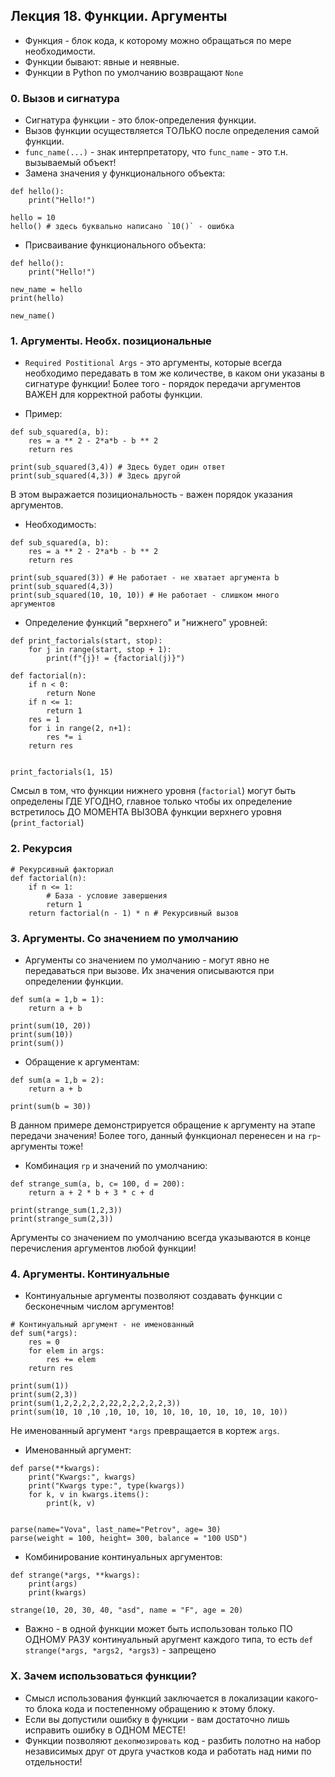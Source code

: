 ## Лекция 18. Функции. Аргументы

* Функция - блок кода, к которому можно обращаться по мере необходимости.
* Функции бывают: явные и неявные.
* Функции в Python по умолчанию возвращают `None`

### 0. Вызов и сигнатура
* Сигнатура функции - это блок-определения функции.
* Вызов функции осуществляется ТОЛЬКО после определения самой функции.
* `func_name(...)` - знак интерпретатору, что `func_name` - это т.н. вызываемый объект!
* Замена значения у функционального объекта:
```
def hello():
    print("Hello!")

hello = 10
hello() # здесь буквально написано `10()` - ошибка
```
* Присваивание функционального объекта:
```
def hello():
    print("Hello!")

new_name = hello
print(hello)

new_name()
```


### 1. Аргументы. Необх. позициональные
* `Required Postitional Args` - это аргументы, которые всегда необходимо передавать в том же количестве, в каком они указаны в сигнатуре функции! Более того - порядок передачи аргументов ВАЖЕН для корректной работы функции.

* Пример:
```
def sub_squared(a, b):
    res = a ** 2 - 2*a*b - b ** 2
    return res

print(sub_squared(3,4)) # Здесь будет один ответ
print(sub_squared(4,3)) # Здесь другой
```
В этом выражается позициональность - важен порядок указания аргументов.

* Необходимость:
```
def sub_squared(a, b):
    res = a ** 2 - 2*a*b - b ** 2
    return res

print(sub_squared(3)) # Не работает - не хватает аргумента b
print(sub_squared(4,3))
print(sub_squared(10, 10, 10)) # Не работает - слишком много аргументов
```

* Определение функций "верхнего" и "нижнего" уровней:
```
def print_factorials(start, stop):
    for j in range(start, stop + 1):
        print(f"{j}! = {factorial(j)}")

def factorial(n):
    if n < 0:
        return None
    if n <= 1:
        return 1
    res = 1
    for i in range(2, n+1):
        res *= i
    return res


print_factorials(1, 15)

```
Смсыл в том, что функции нижнего уровня (`factorial`) могут быть определены ГДЕ УГОДНО, главное только чтобы их определение встретилось ДО МОМЕНТА ВЫЗОВА функции верхнего уровня (`print_factorial`)

### 2. Рекурсия
```
# Рекурсивный факториал
def factorial(n):
    if n <= 1:
        # База - условие завершения
        return 1
    return factorial(n - 1) * n # Рекурсивный вызов
```

### 3. Аргументы. Со значением по умолчанию
* Аргументы со значением по умолчанию - могут явно не передаваться при вызове. Их значения описываются при определении функции.
```
def sum(a = 1,b = 1):
    return a + b

print(sum(10, 20))
print(sum(10))
print(sum())
```

* Обращение к аргументам:
```
def sum(a = 1,b = 2):
    return a + b

print(sum(b = 30))
```
В данном примере демонстрируется обращение к аргументу на этапе передачи значения!
Более того, данный функционал перенесен и на `rp`-аргументы тоже!

* Комбинация `rp` и значений по умолчанию:
```
def strange_sum(a, b, c= 100, d = 200):
    return a + 2 * b + 3 * c + d

print(strange_sum(1,2,3))
print(strange_sum(2,3))
```

Аргументы со значением по умолчанию всегда указываются в конце перечисления аргументов любой функции!

### 4. Аргументы. Континуальные
* Континуальные аргументы позволяют создавать функции с бесконечным числом аргументов!
```
# Континуальный аргумент - не именованный
def sum(*args):
    res = 0
    for elem in args:
        res += elem
    return res

print(sum(1))
print(sum(2,3))
print(sum(1,2,2,2,2,2,22,2,2,2,2,2,3))
print(sum(10, 10 ,10 ,10, 10, 10, 10, 10, 10, 10, 10, 10, 10))
```
Не именованный аргумент `*args` превращается в кортеж `args`.

* Именованный аргумент:
```
def parse(**kwargs):
    print("Kwargs:", kwargs)
    print("Kwargs type:", type(kwargs))
    for k, v in kwargs.items():
        print(k, v)


parse(name="Vova", last_name="Petrov", age= 30)
parse(weight = 100, height= 300, balance = "100 USD")
```

* Комбинирование континуальных аргументов:
```
def strange(*args, **kwargs):
    print(args)
    print(kwargs)

strange(10, 20, 30, 40, "asd", name = "F", age = 20)
``` 
* Важно - в одной функции может быть использован только ПО ОДНОМУ РАЗУ континуальный аругмент каждого типа, то есть `def strange(*args, *args2, *args3)` - запрещено

### X. Зачем использоваться функции?
* Смысл использования функций заключается в локализации какого-то блока кода и постепенному обращению к этому блоку.
* Если вы допустили ошибку в функции - вам достаточно лишь исправить ошибку в ОДНОМ МЕСТЕ!
* Функции позволяют `декопмозировать` код - разбить полотно на набор независимых друг от друга участков кода и работать над ними по отдельности!